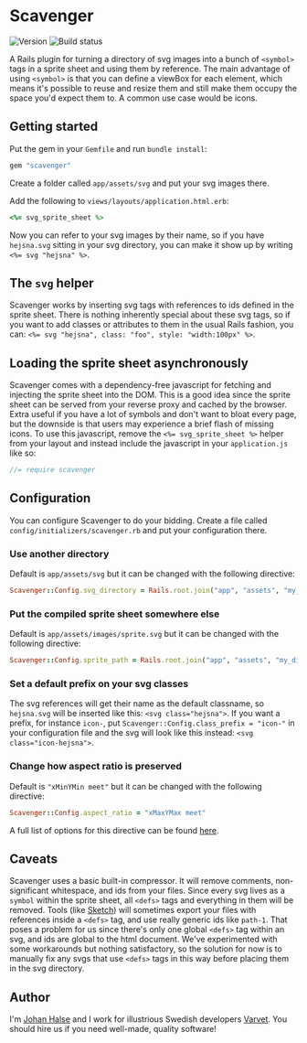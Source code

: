 # Scavenger

![Version](https://img.shields.io/gem/v/scavenger.svg)
![Build status](https://img.shields.io/travis/varvet/scavenger.svg)

A Rails plugin for turning a directory of svg images into a bunch of `<symbol>` tags in a sprite sheet and using them by reference. The main advantage of using `<symbol>` is that you can define a viewBox for each element, which means it's possible to reuse and resize them and still make them occupy the space you'd expect them to. A common use case would be icons.


## Getting started

Put the gem in your `Gemfile` and run `bundle install`:
```ruby
gem "scavenger"
```

Create a folder called `app/assets/svg` and put your svg images there.

Add the following to `views/layouts/application.html.erb`:
```ruby
<%= svg_sprite_sheet %>
```

Now you can refer to your svg images by their name, so if you have `hejsna.svg` sitting in your svg directory, you can make it show up by writing `<%= svg "hejsna" %>`.


## The `svg` helper

Scavenger works by inserting svg tags with references to ids defined in the sprite sheet. There is nothing inherently special about these svg tags, so if you want to add classes or attributes to them in the usual Rails fashion, you can: `<%= svg "hejsna", class: "foo", style: "width:100px" %>`.


## Loading the sprite sheet asynchronously

Scavenger comes with a dependency-free javascript for fetching and injecting the sprite sheet into the DOM. This is a  good idea since the sprite sheet can be served from your reverse proxy and cached by the browser. Extra useful if you have a lot of symbols and don't want to bloat every page, but the downside is that users may experience a brief flash of missing icons. To use this javascript, remove the `<%= svg_sprite_sheet %>` helper from your layout and instead include the javascript in your `application.js` like so:
```javascript
//= require scavenger
```


## Configuration

You can configure Scavenger to do your bidding. Create a file called `config/initializers/scavenger.rb` and put your configuration there.


### Use another directory

Default is `app/assets/svg` but it can be changed with the following directive:
```ruby
Scavenger::Config.svg_directory = Rails.root.join("app", "assets", "my_directory")
```


### Put the compiled sprite sheet somewhere else

Default is `app/assets/images/sprite.svg` but it can be changed with the following directive:
```ruby
Scavenger::Config.sprite_path = Rails.root.join("app", "assets", "my_directory", "my_file.svg")
```


### Set a default prefix on your svg classes

The svg references will get their name as the default classname, so `hejsna.svg` will be inserted like this: `<svg class="hejsna">`. If you want a prefix, for instance `icon-`, put `Scavenger::Config.class_prefix = "icon-"` in your configuration file and the svg will look like this instead: `<svg class="icon-hejsna">`.


### Change how aspect ratio is preserved

Default is `"xMinYMin meet"` but it can be changed with the following directive:
```ruby
Scavenger::Config.aspect_ratio = "xMaxYMax meet"
```

A full list of options for this directive can be found [here](https://developer.mozilla.org/en/docs/Web/SVG/Attribute/preserveAspectRatio).


## Caveats

Scavenger uses a basic built-in compressor. It will remove comments, non-significant whitespace, and ids from your files. Since every svg lives as a `symbol` within the sprite sheet, all `<defs>` tags and everything in them will be removed. Tools (like [Sketch](https://www.sketchapp.com)) will sometimes export your files with references inside a `<defs>` tag, and use really generic ids like `path-1`. That poses a problem for us since there's only one global `<defs>` tag within an svg, and ids are global to the html document. We've experimented with some workarounds but nothing satisfactory, so the solution for now is to manually fix any svgs that use `<defs>` tags in this way before placing them in the svg directory.


## Author

I'm [Johan Halse](https://twitter.com/hejsna) and I work for illustrious Swedish developers [Varvet](https://www.varvet.com). You should hire us if you need well-made, quality software!
